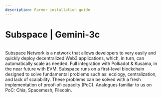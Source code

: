```yaml
---
description: Farmer installation guide
---
```


# Subspace | Gemini-3c

<figure><img src="https://pbs.twimg.com/card_img/1637936717670801411/5UFzWixu?format=jpg&#x26;name=medium" alt=""><figcaption></figcaption></figure>

Subspace Network is a network that allows developers to very easily and quickly deploy decentralized Web3 applications, which, in turn, can automatically scale as needed. Full integration with Polkadot & Kusama, in the near future with EVM. Subspace runs on a first-level blockchain designed to solve fundamental problems such as: ecology, centralization, and lack of scalability. These problems can be solved with a fresh implementation of proof-of-capacity (PoC). Analogues familiar to us on PoC: Chia, Spacemesh, Filecoin.
